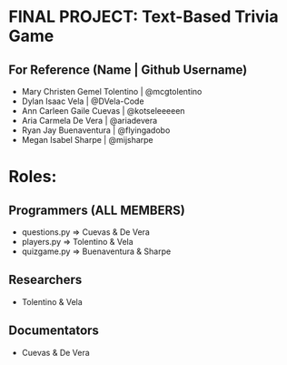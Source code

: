 # FINAL PROJECT: Text-Based Trivia Game

## For Reference (Name | Github Username)
- Mary Christen Gemel Tolentino | @mcgtolentino
- Dylan Isaac Vela | @DVela-Code
- Ann Carleen Gaile Cuevas | @kotseleeeeen
- Aria Carmela De Vera | @ariadevera
- Ryan Jay Buenaventura | @flyingadobo
- Megan Isabel Sharpe | @mijsharpe

# Roles:
## Programmers (ALL MEMBERS)
- questions.py => Cuevas & De Vera
- players.py => Tolentino & Vela
- quizgame.py => Buenaventura & Sharpe

## Researchers
- Tolentino & Vela

## Documentators
- Cuevas & De Vera

